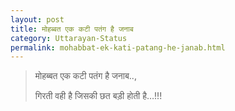 ```yaml
---
layout: post
title: मोहब्बत एक कटी पतंग है जनाब
category: Uttarayan-Status
permalink: mohabbat-ek-kati-patang-he-janab.html
---
```

> मोहब्बत एक कटी पतंग है जनाब..,
> 
> गिरती वही है जिसकी छत बड़ी होती है…!!!